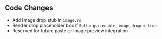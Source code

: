 ## Code Changes

- Add image drop stub in `image.rs`
- Render drop placeholder box if `Settings::enable_image_drop = true`
- Reserved for future paste or image preview integration
